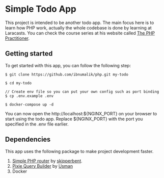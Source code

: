 # Simple Todo App

This project is intended to be another todo app. The main focus here is to learn how PHP work, actually the whole codebase is done by learning at Laracasts. You can check the course series at his website called [The PHP Practitioner](https://laracasts.com/series/php-for-beginners/).

## Getting started

To get started with this app, you can follow the following step:

```
$ git clone https://github.com/ibnumalik/php.git my-todo

$ cd my-todo

// Create env file so you can put your own config such as port binding
$ cp .env.example .env

$ docker-compose up -d
```

You can now open the http://localhost:${NGINX_PORT} on your browser to start using the todo app.
Replace ${NGINX_PORT} with the port you specified in the .env file earlier.

## Dependencies

This app uses the following package to make project development faster.

1. [Simple PHP router](https://github.com/skipperbent/simple-php-router) by [skipperbent](https://github.com/skipperbent).
2. [Pixie Query Builder](https://github.com/usmanhalalit/pixie) by [Usman](https://github.com/usmanhalalit)
3. Docker
